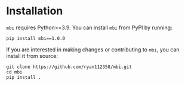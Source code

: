 # Installation

`mbi` requires Python>=3.9. You can install `mbi` from PyPI by running:

```
pip install mbi==1.0.0
```

If you are interested in making changes or contributing to `mbi`, you can install it from source:

```
git clone https://github.com/ryan112358/mbi.git
cd mbi
pip install .
```
